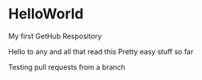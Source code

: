 # HelloWorld
My first GetHub Respository

Hello to any and all that read this
Pretty easy stuff so far

Testing pull requests from a branch
